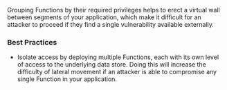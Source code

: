Grouping Functions by their required privileges helps to erect a virtual wall between segments of your application, which make it difficult for an attacker to proceed if they find a single vulnerability available externally.

### Best Practices

- Isolate access by deploying multiple Functions, each with its own level of access to the underlying data store. Doing this will increase the difficulty of lateral movement if an attacker is able to compromise any single Function in your application.
